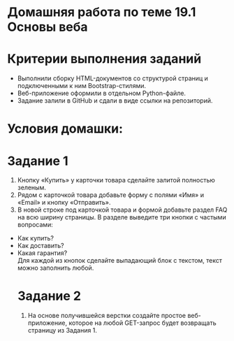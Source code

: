 # Домашняя работа по теме 19.1 Основы веба
# Критерии выполнения заданий
- Выполнили сборку HTML-документов со структурой страниц и подключенными к ним Bootstrap-стилями.
- Веб-приложение оформили в отдельном Python-файле.
- Задание залили в GitHub и сдали в виде ссылки на репозиторий.
# Условия домашки:
# Задание 1
1. Кнопку «Купить» у карточки товара сделайте залитой полностью зеленым.
2. Рядом с карточкой товара добавьте форму с полями «Имя» и «Email» и кнопку «Отправить».
3. В новой строке под карточкой товара и формой добавьте раздел FAQ на всю ширину страницы. В разделе выведите три кнопки с частыми вопросами:
- Как купить?
- Как доставить?
- Какая гарантия?\
  Для каждой из кнопок сделайте выпадающий блок с текстом, текст можно заполнить любой.
  # Задание 2
  1. На основе получившейся верстки создайте простое веб-приложение, которое на любой GET-запрос будет возвращать страницу из Задания 1.
